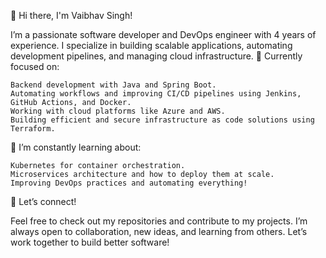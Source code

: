 👋 Hi there, I'm Vaibhav Singh!

I’m a passionate software developer and DevOps engineer with 4 years of experience. I specialize in building scalable applications, automating development pipelines, and managing cloud infrastructure.
🚀 Currently focused on:

    Backend development with Java and Spring Boot.
    Automating workflows and improving CI/CD pipelines using Jenkins, GitHub Actions, and Docker.
    Working with cloud platforms like Azure and AWS.
    Building efficient and secure infrastructure as code solutions using Terraform.

🌱 I’m constantly learning about:

    Kubernetes for container orchestration.
    Microservices architecture and how to deploy them at scale.
    Improving DevOps practices and automating everything!

💬 Let’s connect!

Feel free to check out my repositories and contribute to my projects. I’m always open to collaboration, new ideas, and learning from others. Let’s work together to build better software!
